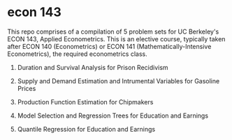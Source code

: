 # econ 143

This repo comprises of a compilation of 5 problem sets for UC Berkeley's ECON 143, Applied Econometrics. This is an elective course, typically taken after ECON 140 (Econometrics) or ECON 141 (Mathematically-Intensive Econometrics), the required econometrics class.

  1) Duration and Survival Analysis for Prison Recidivism

  2) Supply and Demand Estimation and Intrumental Variables for Gasoline Prices

  3) Production Function Estimation for Chipmakers

  4) Model Selection and Regression Trees for Education and Earnings

  5) Quantile Regression for Education and Earnings